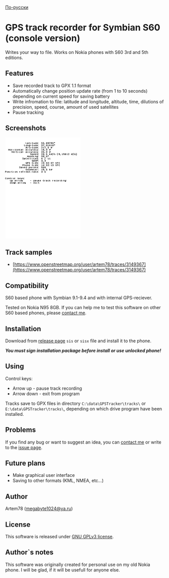 [По-русски](README-ru.md)

# GPS track recorder for Symbian S60 (console version)
Writes your way to file. Works on Nokia phones with S60 3rd and 5th editions.

## Features
* Save recorded track to GPX 1.1 format
* Automatically change position update rate (from 1 to 10 seconds) depending on current speed for saving battery
* Write infromation to file: latitude and longitude, altitude, time, dilutions of precision, speed, course, amount of used satellites
* Pause tracking

## Screenshots
<kbd>![Track is writing](images/screenshot.png)</kbd>

## Track samples
* [https://www.openstreetmap.org/user/artem78/traces/3149367](https://www.openstreetmap.org/user/artem78/traces/3149367)

## Compatibility
S60 based phone with Symbian 9.1-9.4 and with internal GPS-reciever.

Tested on Nokia N95 8GB. If you can help me to test this software on other S60 based phones, please [contact me](#author).

## Installation
Download from [release page](../../../releases) `sis` or `sisx` file and install it to the phone.

***You must sign installation package before install or use unlocked phone!***

## Using
Control keys:

* Arrow up - pause track recording
* Arrow down - exit from program

Tracks save to GPX files in directory `C:\data\GPSTracker\tracks\` or `E:\data\GPSTracker\tracks\`, depending on which drive program have been installed.

## Problems
If you find any bug or want to suggest an idea, you can [contact me](#author) or write to the [issue page](../../../issues).

## Future plans
* Make graphical user interface
* Saving to other formats (KML, NMEA, etc...)

## Author
Artem78 ([megabyte1024@ya.ru](mailto:megabyte1024@ya.ru))

## License
This software is released under [GNU GPLv3 license](/LICENSE.txt).

## Author`s notes
This software was originally created for personal use on my old Nokia phone. I will be glad, if it will be usefull for anyone else.